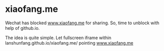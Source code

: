 # xiaofang.me
Wechat has blocked www.xiaofang.me for sharing. So, time to unblock with help of github.io.

The idea is quite simple. Let fullscreen iframe within lanshunfang.github.io/xiaofang.me/ pointing www.xiaofang.me
